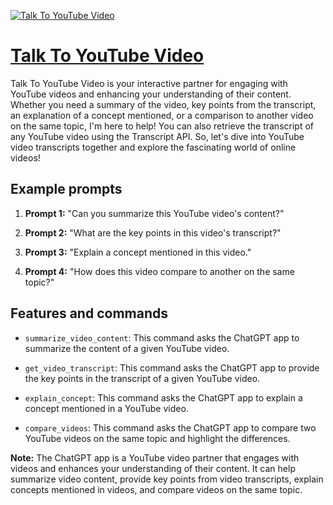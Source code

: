 [![Talk To YouTube Video](https://files.oaiusercontent.com/file-MTlYM1p4cztbkOw6SuLFQUiw?se=2123-10-17T14%3A09%3A45Z&sp=r&sv=2021-08-06&sr=b&rscc=max-age%3D31536000%2C%20immutable&rscd=attachment%3B%20filename%3D9ff8144d-3d44-4ce8-8634-c5006b264fd3.png&sig=R/Cag54r/lmfbcl8FIT39o34R2kxKqzKRC0EnnDTSh0%3D)](https://chat.openai.com/g/g-ynY1wMTRY-talk-to-youtube-video)

# [Talk To YouTube Video](https://chat.openai.com/g/g-ynY1wMTRY-talk-to-youtube-video)

Talk To YouTube Video is your interactive partner for engaging with YouTube videos and enhancing your understanding of their content. Whether you need a summary of the video, key points from the transcript, an explanation of a concept mentioned, or a comparison to another video on the same topic, I'm here to help! You can also retrieve the transcript of any YouTube video using the Transcript API. So, let's dive into YouTube video transcripts together and explore the fascinating world of online videos!

## Example prompts

1. **Prompt 1:** "Can you summarize this YouTube video's content?"

2. **Prompt 2:** "What are the key points in this video's transcript?"

3. **Prompt 3:** "Explain a concept mentioned in this video."

4. **Prompt 4:** "How does this video compare to another on the same topic?"

## Features and commands

- `summarize_video_content`: This command asks the ChatGPT app to summarize the content of a given YouTube video.

- `get_video_transcript`: This command asks the ChatGPT app to provide the key points in the transcript of a given YouTube video.

- `explain_concept`: This command asks the ChatGPT app to explain a concept mentioned in a YouTube video.

- `compare_videos`: This command asks the ChatGPT app to compare two YouTube videos on the same topic and highlight the differences.

**Note:** The ChatGPT app is a YouTube video partner that engages with videos and enhances your understanding of their content. It can help summarize video content, provide key points from video transcripts, explain concepts mentioned in videos, and compare videos on the same topic.